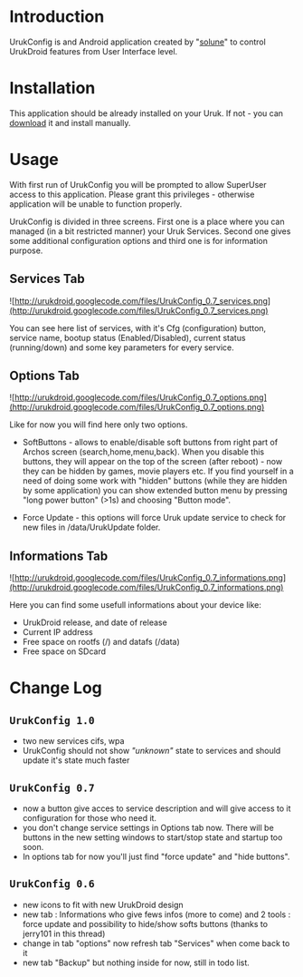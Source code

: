 

# Introduction #

UrukConfig is and Android application created by "[solune](http://forum.xda-developers.com/member.php?u=874424)" to control UrukDroid features from User Interface level.

# Installation #

This application should be already installed on your Uruk. If not - you can [download](Download.md) it and install manually.

# Usage #

With first run of UrukConfig you will be prompted to allow SuperUser access to this application. Please grant this privileges - otherwise application will be unable to function properly.

UrukConfig is divided in three screens. First one is a place where you can managed (in a bit restricted manner) your Uruk Services. Second one gives some additional configuration options and third one is for information purpose.

## Services Tab ##

![http://urukdroid.googlecode.com/files/UrukConfig_0.7_services.png](http://urukdroid.googlecode.com/files/UrukConfig_0.7_services.png)

You can see here list of services, with it's Cfg (configuration) button, service name, bootup status (Enabled/Disabled), current status (running/down) and some key parameters for every service.


## Options Tab ##

![http://urukdroid.googlecode.com/files/UrukConfig_0.7_options.png](http://urukdroid.googlecode.com/files/UrukConfig_0.7_options.png)

Like for now you will find here only two options.

  * SoftButtons - allows to enable/disable soft buttons from right part of Archos screen (search,home,menu,back). When you disable this buttons, they will appear on the top of the screen (after reboot) - now they can be hidden by games, movie players etc. If you find yourself in a need of doing some work with "hidden" buttons (while they are hidden by some application) you can show extended button menu by pressing "long power button" (>1s) and choosing "Button mode".

  * Force Update - this options will force Uruk update service to check for new files in /data/UrukUpdate folder.



## Informations Tab ##

![http://urukdroid.googlecode.com/files/UrukConfig_0.7_informations.png](http://urukdroid.googlecode.com/files/UrukConfig_0.7_informations.png)

Here you can find some usefull informations about your device like:
  * UrukDroid release, and date of release
  * Current IP address
  * Free space on rootfs (/) and datafs (/data)
  * Free space on SDcard

# Change Log #

## `UrukConfig 1.0` ##
  * two new services cifs, wpa
  * UrukConfig should not show _"unknown"_ state to services and should update it's state much faster

## `UrukConfig 0.7` ##
  * now a button give acces to service description and will give access to it configuration for those who need it.
  * you don't change service settings in Options tab now. There will be buttons in the new setting windows to start/stop state and startup too soon.
  * In options tab for now you'll just find "force update" and "hide buttons".

## `UrukConfig 0.6` ##
  * new icons to fit with new UrukDroid design
  * new tab : Informations who give fews infos (more to come) and 2 tools : force update and possibility to hide/show softs buttons (thanks to jerry101 in this thread)
  * change in tab "options" now refresh tab "Services" when come back to it
  * new tab "Backup" but nothing inside for now, still in todo list.